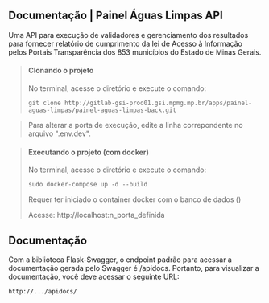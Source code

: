 ## Documentação | Painel Águas Limpas API

Uma API para execução de validadores e gerenciamento dos resultados para fornecer relatório de cumprimento da lei de Acesso à Informação pelos Portais Transparência dos 853 municípios do Estado de Minas Gerais.

> #### Clonando o projeto
> No terminal, acesse o diretório e execute o comando:
> ~~~
> git clone http://gitlab-gsi-prod01.gsi.mpmg.mp.br/apps/painel-aguas-limpas/painel-aguas-limpas-back.git
> ~~~

> Para alterar a porta de execução, edite a linha correpondente no arquivo ".env.dev".

> #### Executando o projeto (com docker)
> No terminal, acesse o diretório e execute o comando:
> ~~~
> sudo docker-compose up -d --build
> ~~~
> Requer ter iniciado o container docker com o banco de dados
> ()
> 
> Acesse: http://localhost:n_porta_definida

## Documentação 

Com a biblioteca Flask-Swagger, o endpoint padrão para acessar a documentação gerada pelo Swagger é /apidocs. Portanto, para visualizar a documentação, você deve acessar o seguinte URL:

```
http://.../apidocs/
```